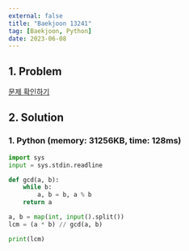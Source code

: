```yaml
---
external: false
title: "Baekjoon 13241"
tag: [Baekjoon, Python]
date: 2023-06-08
---
```


## 1. Problem

[문제 확인하기](https://www.acmicpc.net/problem/13241)

## 2. Solution

### 1. Python (memory: 31256KB, time: 128ms)

```python
import sys
input = sys.stdin.readline

def gcd(a, b):
    while b:
        a, b = b, a % b
    return a

a, b = map(int, input().split())
lcm = (a * b) // gcd(a, b)

print(lcm)
```
